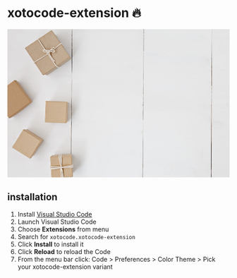 # xotocode-extension 🔥

<img src="https://github.com/xotocode/xotocode-extension/raw/development/preview.png" alt="Preview">

## installation

1.  Install [Visual Studio Code](https://code.visualstudio.com/)
2.  Launch Visual Studio Code
3.  Choose **Extensions** from menu
4.  Search for `xotocode.xotocode-extension`
5.  Click **Install** to install it
6.  Click **Reload** to reload the Code
7.  From the menu bar click: Code > Preferences > Color Theme > Pick your xotocode-extension variant

